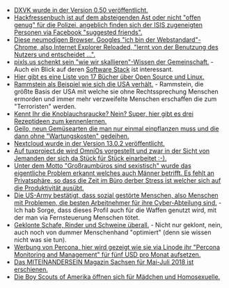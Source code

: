 * [DXVK wurde in der Version 0.50 veröffentlicht.](https://www.phoronix.com/scan.php?page=news_item&px=DXVK-0.50-Direct3D-11-Vulkan)
* [Hackfressenbuch ist auf dem absteigenden Ast oder nicht "offen genug" für die Polizei, angeblich finden sich der ISIS zugeneigten Personen via Facebook "suggested friends".](https://blog.fefe.de/?ts=a411b804)
* [Diese neumodigen Browser, Googles "ich bin der Webstandard"-Chrome, also Internet Explorer Reloaded, "lernt von der Benutzung des Nutzers und entscheidet ...".](https://www.pro-linux.de/news/1/25865/google-erl%C3%A4utert-neue-richtlinie-zu-chrome-autoplay.html)
* [pixls.us schenkt sein "wie wir skallieren"-Wissen der Gemeinschaft.](https://opensource.com/article/18/5/pixls-us-community-photography) - Auch ein Blick auf deren [Software Stack](https://pixls.us/software/) ist interessant.
* [Hier gibt es eine Liste von 17 Bücher über Open Source und Linux.](https://opensource.com/article/18/5/list-books-Linux-open-source)
* [Rammstein als Beispiel wie sich die USA verhält.](https://weltnetz.tv/video/1482-eugen-drewermann-aufruf-zur-kampagne-stopp-air-base-ramstein-2018) - Rammstein, die größte Basis der USA mit welche sie ohne Rechtssprechung Menschen ermorden und immer mehr verzweifelte Menschen erschaffen die zum "Terroristen" werden.
* [Kennt Ihr die Knoblauchsraucke? Nein? Super, hier gibt es drei Rezeptideen zum kennenlernen.](https://www.smarticular.net/knoblauchsrauke-rezepte-wildkraeuter-sammeln-verarbeiten-zubereiten-kochen/)
* [Geilo, neun Gemüsearten die man nur einmal einpflanzen muss und die dann ohne "Wartungskosten" gedeihen.](https://www.smarticular.net/mehrjaehrige-essbare-pflanzen-gemuese-kraeuter-fruechte/)
* [Nextcloud wurde in der Version 13.0.2 veröffentlicht.](https://nextcloud.com/blog/nextcloud-13.0.2-and-12.0.7-available-collabora-online-3.2-is-out/)
* [Auf tuxproject.de wird OmniOs vorgestellt und zwar in der Sicht von Jemanden der sich da Stück für Stück einarbeitet :-).](https://tuxproject.de/blog/2018/05/ein-monat-mit-omnios-andere-sind-schon-mit-bsd-ueberfordert/)
* [Unter dem Motto "Großraumbüros sind sexistisch" wurde das eigentliche Problem erkannt welches auch Männer betrifft. Es fehlt an Privatsphäre, so dass die Zeit im Büro derber Stress ist welcher sich auf die Produktivität ausübt.](https://blog.fefe.de/?ts=a40fa258)
* [Die US-Army bestätigt, dass sozial gestörte Menschen, also Menschen mit Problemen, die besten Arbeitnehmer für ihre Cyber-Abteilung sind.](https://blog.fefe.de/?ts=a40fb1f4) - Ich hab Sorge, dass dieses Profil auch für die Waffen genutzt wird, mit der man via Fernsteuerung Menschen tötet.
* [Geklonte Schafe, Rinder und Schweine überall.](https://netzfrauen.org/2018/05/08/agriculture2-0-2/) - Nicht nur geklont, nein, auch noch von dummer Menschenhand "optimiert" (denn sie wissen nicht was sie tun).
* [Werbung von Percona, hier wird gezeigt wie sie via Linode ihr "Percona Monitoring and Management" für fünf USD pro Monat aufsetzen.](https://www.percona.com/blog/2018/05/08/deploying-pmm-at-linode-your-5-per-month-monitoring-solution/)
* [Das MITEINANDERSEIN Magazin Sachsen für Mai-Juli 2018 ist erschienen.](https://bio-erzgebirge.de/wp/?p=14563)
* [Die Boy Scouts of Amerika öffnen sich für Mädchen und Homosexuelle.](https://blog.fefe.de/?ts=a40c7fe0)
